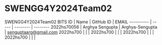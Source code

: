 # SWENGG4Y2024Team02
SWENGG4Y2024Team02
BITS ID     | Name               | GitHub ID    | EMAIL
----------  | -----              | --------     | --------
2022hs70056 | Arghya Sengupta          | Arghya-Sengupta         | senguptaarg@gmail.com
2022hs700 |          |          | 
2022hs700 |          |          | 
2022hs700 |          |          | 
2022hs700 |          |          | 
